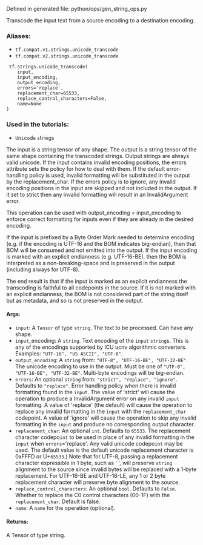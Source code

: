 
Defined in generated file: python/ops/gen_string_ops.py

Transcode the input text from a source encoding to a destination encoding.
### Aliases:
- `tf.compat.v1.strings.unicode_transcode`
- `tf.compat.v2.strings.unicode_transcode`

```
 tf.strings.unicode_transcode(
    input,
    input_encoding,
    output_encoding,
    errors='replace',
    replacement_char=65533,
    replace_control_characters=False,
    name=None
)
```
### Used in the tutorials:
- ``U``n``i``c``o``d``e`` ``s``t``r``i``n``g``s``

The input is a string tensor of any shape. The output is a string tensor of the same shape containing the transcoded strings. Output strings are always valid unicode. If the input contains invalid encoding positions, the errors attribute sets the policy for how to deal with them. If the default error-handling policy is used, invalid formatting will be substituted in the output by the replacement_char. If the errors policy is to ignore, any invalid encoding positions in the input are skipped and not included in the output. If it set to strict then any invalid formatting will result in an InvalidArgument error.

This operation can be used with output_encoding = input_encoding to enforce correct formatting for inputs even if they are already in the desired encoding.

If the input is prefixed by a Byte Order Mark needed to determine encoding (e.g. if the encoding is UTF-16 and the BOM indicates big-endian), then that BOM will be consumed and not emitted into the output. If the input encoding is marked with an explicit endianness (e.g. UTF-16-BE), then the BOM is interpreted as a non-breaking-space and is preserved in the output (including always for UTF-8).

The end result is that if the input is marked as an explicit endianness the transcoding is faithful to all codepoints in the source. If it is not marked with an explicit endianness, the BOM is not considered part of the string itself but as metadata, and so is not preserved in the output.
#### Args:
- `input`: A `Tensor` of type `string`. The text to be processed. Can have any shape.
- `input`_encoding: A `string`. Text encoding of the `input` `string`s. This is any of the encodings supported by ICU ucnv algorithmic converters. Examples: `"UTF-16", "US ASCII", "UTF-8"`.
- `output_encoding`: A `string` from: `"UTF-8", "UTF-16-BE", "UTF-32-BE"`. The unicode encoding to use in the output. Must be one of `"UTF-8", "UTF-16-BE", "UTF-32-BE"`. Multi-byte encodings will be big-endian.
- `errors`: An optional `string` from: `"strict", "replace", "ignore"`. Defaults to `"replace"`. Error handling policy when there is invalid formatting found in the `input`. The value of 'strict' will cause the operation to produce a InvalidArgument error on any invalid `input` formatting. A value of 'replace' (the default) will cause the operation to replace any invalid formatting in the `input` with the `replacement_char` codepoint. A value of 'ignore' will cause the operation to skip any invalid formatting in the `input` and produce no corresponding output character.
- `replacement_char`: An optional `int`. Defaults to `65533`. The replacement character codepo`int` to be used in place of any invalid formatting in the `input` when `errors`='replace'. Any valid unicode codepo`int` may be used. The default value is the default unicode replacement character is 0xFFFD or U+`65533`.)
Note that for UTF-8, passing a replacement character expressible in 1 byte, such as ' ', will preserve `string` alignment to the source since invalid bytes will be replaced with a 1-byte replacement. For UTF-16-BE and UTF-16-LE, any 1 or 2 byte replacement character will preserve byte alignment to the source.
- `replace_control_characters`: An optional `bool`. Defaults to `False`. Whether to replace the C0 control characters (00-1F) with the `replacement_char`. Default is false.
- `name`: A `name` for the operation (optional).
#### Returns:

A Tensor of type string.
